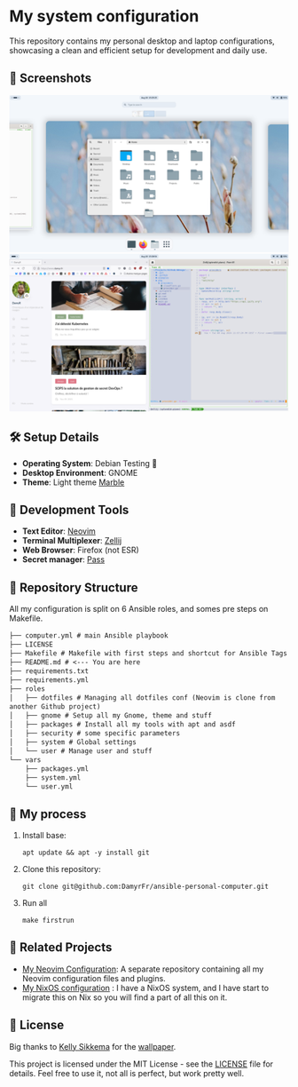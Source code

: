# My system configuration

This repository contains my personal desktop and laptop configurations, showcasing a clean and efficient setup for development and daily use.

## 📸 Screenshots

![View from classic desktop](./img/classic.png)
![View from IDE desktop](./img/ide.png)

## 🛠️ Setup Details

- **Operating System**: Debian Testing 🍥
- **Desktop Environment**: GNOME
- **Theme**: Light theme [Marble](https://github.com/imarkoff/Marble-shell-theme)

## 🧰 Development Tools

- **Text Editor**: [Neovim](https://www.damyr.fr/posts/neovim/)
- **Terminal Multiplexer**: [Zellij](https://www.damyr.fr/posts/zellij/)
- **Web Browser**: Firefox (not ESR)
- **Secret manager**: [Pass](https://www.damyr.fr/posts/passwordmanager/)

## 📁 Repository Structure

All my configuration is split on 6 Ansible roles, and somes pre steps on Makefile.

```
├── computer.yml # main Ansible playbook
├── LICENSE
├── Makefile # Makefile with first steps and shortcut for Ansible Tags
├── README.md # <--- You are here 
├── requirements.txt
├── requirements.yml
├── roles
│   ├── dotfiles # Managing all dotfiles conf (Neovim is clone from another Github project)
│   ├── gnome # Setup all my Gnome, theme and stuff
│   ├── packages # Install all my tools with apt and asdf
│   ├── security # some specific parameters
│   ├── system # Global settings
│   └── user # Manage user and stuff
└── vars
    ├── packages.yml
    ├── system.yml
    └── user.yml
```

## 🚀 My process

1. Install base:
   ```
   apt update && apt -y install git
   ```
1. Clone this repository:
   ```
   git clone git@github.com:DamyrFr/ansible-personal-computer.git
   ```
3. Run all
   ```
   make firstrun
   ```

## 🔗 Related Projects

- [My Neovim Configuration](https://github.com/yourusername/neovim-config): A separate repository containing all my Neovim configuration files and plugins.
- [My NixOS configuration](https://github.com/DamyrFr/MyNixOSConfig) : I have a NixOS system, and I have start to migrate this on Nix so you will find a part of all this on it.

## 📄 License

Big thanks to [Kelly Sikkema](https://unsplash.com/fr/@kellysikkema) for the [wallpaper](https://unsplash.com/fr/photos/boutons-floraux-roses-dans-une-lentille-a-bascule-Gxzgc6OJjlo).

This project is licensed under the MIT License - see the [LICENSE](LICENSE) file for details. Feel free to use it, not all is perfect, but work pretty well.
